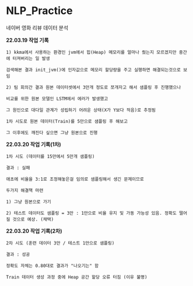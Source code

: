 # NLP_Practice

네이버 영화 리뷰 데이터 분석


**22.03.19 작업 기록**

    1) kkma에서 사용하는 환경인 jvm에서 힙(Heap) 메모리를 얼마나 줬는지 모르겠지만 중간에 터져버리는 일 발생 

    검색해본 결과 init_jvm()에 인자값으로 메모리 할당량을 주고 실행하면 해결되는것으로 보임

    2) 팀 회의간 결과 원본 데이터셋에서 3만개 정도로 쪼개자고 해서 샘플링 후 진행했으나

    비교를 위한 원본 모델인 LSTM에서 에러가 발생했고

    그 원인으로 대다일 관계가 성립하기 어려운 상태(X가 Y보다 적음)로 추정됨

    1차 시도로 원본 데이터(Train)를 5만으로 샘플링 후 해보고

    그 이후에도 깨진다 싶으면 그냥 원본으로 진행


**22.03.20 작업 기록(1차)**

    1차 시도 (데이터를 15만에서 5만개 샘플링)

    결과 : 실패

    애초에 비율을 3:1로 조정해놓은걸 임의로 샘플링해서 생긴 문제이므로

    두가지 해결책 마련

    1) 그냥 원본으로 가기

    2) 테스트 데이터도 샘플링 = 3만 : 1만으로 비율 유지 및 가동 가능성 있음. 정확도 떨어질 것으로 예상. (채택)
    
    
**22.03.20 작업 기록(2차)**

    2차 시도 (훈련 데이터 3만 / 테스트 1만으로 샘플링)

    결과 : 성공
    
    정확도 자체는 0.80대로 결과가 "나오기는" 함

    Train 데이터 생성 과정 중에 Heap 공간 할당 오류 터짐 (이유 불명)

